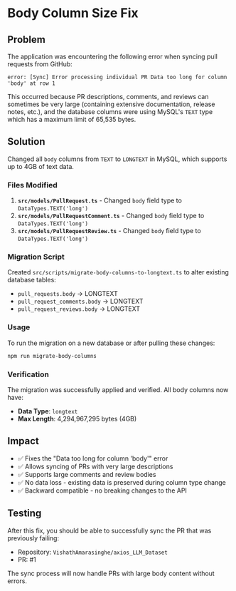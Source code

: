 # Body Column Size Fix

## Problem

The application was encountering the following error when syncing pull requests from GitHub:

```
error: [Sync] Error processing individual PR Data too long for column 'body' at row 1
```

This occurred because PR descriptions, comments, and reviews can sometimes be very large (containing extensive documentation, release notes, etc.), and the database columns were using MySQL's `TEXT` type which has a maximum limit of 65,535 bytes.

## Solution

Changed all `body` columns from `TEXT` to `LONGTEXT` in MySQL, which supports up to 4GB of text data.

### Files Modified

1. **`src/models/PullRequest.ts`** - Changed `body` field type to `DataTypes.TEXT('long')`
2. **`src/models/PullRequestComment.ts`** - Changed `body` field type to `DataTypes.TEXT('long')`
3. **`src/models/PullRequestReview.ts`** - Changed `body` field type to `DataTypes.TEXT('long')`

### Migration Script

Created `src/scripts/migrate-body-columns-to-longtext.ts` to alter existing database tables:

- `pull_requests.body` → LONGTEXT
- `pull_request_comments.body` → LONGTEXT
- `pull_request_reviews.body` → LONGTEXT

### Usage

To run the migration on a new database or after pulling these changes:

```bash
npm run migrate-body-columns
```

### Verification

The migration was successfully applied and verified. All body columns now have:

- **Data Type**: `longtext`
- **Max Length**: 4,294,967,295 bytes (4GB)

## Impact

- ✅ Fixes the "Data too long for column 'body'" error
- ✅ Allows syncing of PRs with very large descriptions
- ✅ Supports large comments and review bodies
- ✅ No data loss - existing data is preserved during column type change
- ✅ Backward compatible - no breaking changes to the API

## Testing

After this fix, you should be able to successfully sync the PR that was previously failing:

- Repository: `VishathAmarasinghe/axios_LLM_Dataset`
- PR: #1

The sync process will now handle PRs with large body content without errors.
